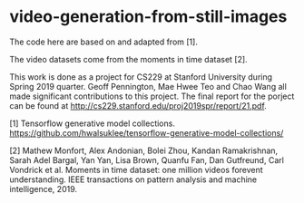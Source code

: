 # video-generation-from-still-images

The code here are based on and adapted from [1].

The video datasets come from the moments in time dataset [2].

This work is done as a project for CS229 at Stanford University during Spring 2019 quarter. Geoff Pennington, Mae Hwee Teo and Chao Wang all made significant contributions to this project. The final report for the porject can be found at http://cs229.stanford.edu/proj2019spr/report/21.pdf.

[1] Tensorflow generative model collections. https://github.com/hwalsuklee/tensorflow-generative-model-collections/

[2] Mathew Monfort, Alex Andonian, Bolei Zhou, Kandan Ramakrishnan, Sarah Adel Bargal, Yan Yan, Lisa Brown, Quanfu Fan, Dan Gutfreund, Carl Vondrick et al. Moments in time dataset: one million videos forevent understanding. IEEE transactions on pattern analysis and machine intelligence, 2019.

